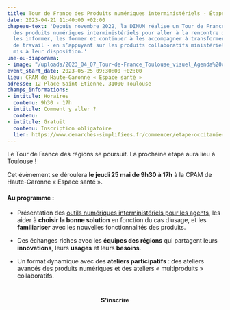 ```yaml
---
title: Tour de France des Produits numériques interministériels - Étape Occitanie
date: 2023-04-21 11:40:00 +02:00
chapeau-text: 'Depuis novembre 2022, la DINUM réalise un Tour de France des régions
  des produits numériques interministériels pour aller à la rencontre des agents :
  les informer, les former et continuer à les accompagner à transformer les méthodes
  de travail - en s’appuyant sur les produits collaboratifs ministériels et interministériels
  mis à leur disposition.'
une-ou-diaporama:
- image: "/uploads/2023_04_07_Tour-de-France_Toulouse_visuel_Agenda%20copie.jpg"
event_start_date: 2023-05-25 09:30:00 +02:00
lieu: CPAM de Haute-Garonne « Espace santé »
adresse: 12 Place Saint-Etienne, 31000 Toulouse
champs_informations:
- intitule: Horaires
  contenu: 9h30 - 17h
- intitule: Comment y aller ?
  contenu: 
- intitule: Gratuit
  contenu: Inscription obligatoire
  lien: https://www.demarches-simplifiees.fr/commencer/etape-occitanie-tdf
---
```


Le Tour de France des régions se poursuit. La prochaine étape aura lieu à Toulouse !

Cet évènement se déroulera **le jeudi 25 mai de 9h30 à 17h** à la CPAM de Haute-Garonne « Espace santé ».

#### Au programme :

* Présentation des [outils numériques interministériels pour les agents](https://www.numerique.gouv.fr/outils-agents/), les aider à **choisir la bonne solution** en fonction du cas d’usage, et les **familiariser** avec les nouvelles fonctionnalités des produits.

* Des échanges riches avec les **équipes des régions** qui partagent leurs **innovations**, leurs **usages** et leurs **besoins**.

* Un format dynamique avec des **ateliers participatifs** : des ateliers avancés des produits numériques et des ateliers « multiproduits » collaboratifs.

<div align="center" style="margin-bottom: 15px; margin-top: 40px"><a https://www.demarches-simplifiees.fr/commencer/etape-occitanie-tdf" class="button" title="S'inscrire - Lien externe"><b>S'inscrire</b></a></div>